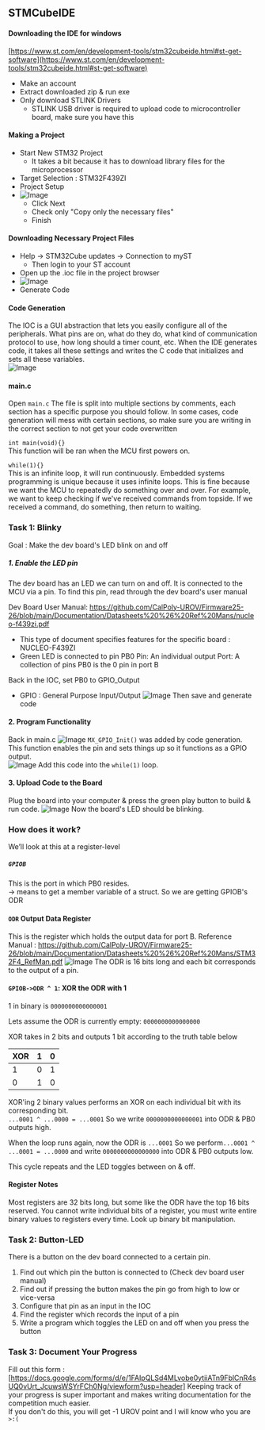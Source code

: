 ## STMCubeIDE
#### Downloading the IDE for windows
[https://www.st.com/en/development-tools/stm32cubeide.html#st-get-software](https://www.st.com/en/development-tools/stm32cubeide.html#st-get-software)  

- Make an account
- Extract downloaded zip & run exe
- Only download STLINK Drivers
	- STLINK USB driver is required to upload code to microcontroller board, make sure you have this  

#### Making a Project  
- Start New STM32 Project
	- It takes a bit because it has to download library files for the microprocessor
- Target Selection : STM32F439ZI
- Project Setup
- ![Image](https://github.com/CalPoly-UROV/Firmware25-26/blob/main/Documentation/Onboarding/Week%201%20Images/Pasted%20image%2020251002194626.png)
	- Click Next
	- Check only "Copy only the necessary files"
	- Finish

#### Downloading Necessary Project Files
- Help -> STM32Cube updates -> Connection to myST
	- Then login to your ST account
- Open up the .ioc file in the project browser
- ![Image](https://github.com/CalPoly-UROV/Firmware25-26/blob/main/Documentation/Onboarding/Week%201%20Images/Pasted%20image%2020251002195014.png)
- Generate Code

#### Code Generation
The IOC is a GUI abstraction that lets you easily configure all of the peripherals. What pins are on, what do they do, what kind of communication protocol to use, how long should a timer count, etc. When the IDE generates code, it takes all these settings and writes the C code that initializes and sets all these variables.  
![Image](https://github.com/CalPoly-UROV/Firmware25-26/blob/main/Documentation/Onboarding/Week%201%20Images/Pasted%20image%2020251002195700.png)

#### main.c
Open `main.c` The file is split into multiple sections by comments, each section has a specific purpose you should follow. In some cases, code generation will mess with certain sections, so make sure you are writing in the correct section to not get your code overwritten

`int main(void){}`   
	This function will be ran when the MCU first powers on.    

`while(1){}`   
	This is an infinite loop, it will run continuously. Embedded systems programming is unique because it uses infinite loops. This is fine because we want the MCU to repeatedly do something over and over. For example, we want to keep checking if we've received commands from topside. If we received a command, do something, then return to waiting.

### Task 1: Blinky 
Goal : Make the dev board's LED blink on and off
##### 1. Enable the LED pin
The dev board has an LED we can turn on and off. It is connected to the MCU via a pin. To find this pin, read through the dev board's user manual 

Dev Board User Manual: https://github.com/CalPoly-UROV/Firmware25-26/blob/main/Documentation/Datasheets%20%26%20Ref%20Mans/nucleo-f439zi.pdf
- This type of document specifies features for the specific board : NUCLEO-F439ZI
- Green LED is connected to pin PB0
	Pin: An individual output
	Port: A collection of pins
	PB0 is the 0 pin in port B

Back in the IOC, set PB0 to GPIO_Output  
- GPIO : General Purpose Input/Output
![Image](https://github.com/CalPoly-UROV/Firmware25-26/blob/main/Documentation/Onboarding/Week%201%20Images/Pasted%20image%2020251003130622.png)
Then save and generate code

#### 2. Program Functionality
Back in main.c
![Image](https://github.com/CalPoly-UROV/Firmware25-26/blob/main/Documentation/Onboarding/Week%201%20Images/Pasted%20image%2020251003130738.png)
`MX_GPIO_Init()` was added by code generation. This function enables the pin and sets things up so it functions as a GPIO output.  
![Image](https://github.com/CalPoly-UROV/Firmware25-26/blob/main/Documentation/Onboarding/Week%201%20Images/Pasted%20image%2020251003132646.png)
Add this code into the `while(1)` loop. 

#### 3. Upload Code to the Board  
Plug the board into your computer & press the green play button to build & run code.
![Image](https://github.com/CalPoly-UROV/Firmware25-26/blob/main/Documentation/Onboarding/Week%201%20Images/Pasted%20image%2020251003131303.png)
Now the board's LED should be blinking.

### How does it work?  
We’ll look at this at a register-level

##### `GPIOB`
This is the port in which PB0 resides.  
-> means to get a member variable of a struct. So we are getting GPIOB's ODR

#### `ODR` Output Data Register
This is the register which holds the output data for port B.
Reference Manual : https://github.com/CalPoly-UROV/Firmware25-26/blob/main/Documentation/Datasheets%20%26%20Ref%20Mans/STM32F4_RefMan.pdf
![Image](https://github.com/CalPoly-UROV/Firmware25-26/blob/main/Documentation/Onboarding/Week%201%20Images/Pasted%20image%2020251003132959.png)
The ODR is 16 bits long and each bit corresponds to the output of a pin.

#### `GPIOB->ODR ^ 1`: XOR the ODR with 1
1 in binary is `0000000000000001`  

Lets assume the ODR is currently empty: `0000000000000000`  

XOR takes in 2 bits and outputs 1 bit according to the truth table below  

| XOR | 1   | 0   |
| --- | --- | --- |
| 1   | 0   | 1   |
| 0   | 1   | 0   |

XOR'ing 2 binary values performs an XOR on each individual bit with its corresponding bit.  
`...0001 ^ ...0000 = ...0001`  So we write `0000000000000001` into ODR & PB0 outputs high.  

When the loop runs again, now the ODR is `...0001` So we perform`...0001 ^ ...0001 = ...0000` and write `0000000000000000` into ODR & PB0 outputs low.  

This cycle repeats and the LED toggles between on & off.  

#### Register Notes
Most registers are 32 bits long, but some like the ODR have the top 16 bits reserved. You cannot write individual bits of a register, you must write entire binary values to registers every time. Look up binary bit manipulation.

### Task 2: Button-LED 
There is a button on the dev board connected to a certain pin. 
1. Find out which pin the button is connected to (Check dev board user manual)
2. Find out if pressing the button makes the pin go from high to low or vice-versa
3. Configure that pin as an input in the IOC
4. Find the register which records the input of a pin
5. Write a program which toggles the LED on and off when you press the button

### Task 3: Document Your Progress  
Fill out this form : [https://docs.google.com/forms/d/e/1FAIpQLSd4MLvobe0ytiiATn9FblCnR4sUQ0vUrt_JcuwsWSYrFCh0Ng/viewform?usp=header]
Keeping track of your progress is super important and makes writing documentation for the competition much easier.  
If you don't do this, you will get -1 UROV point and I will know who you are `>:(`
